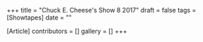 +++
title = "Chuck E. Cheese's Show 8 2017"
draft = false
tags = [Showtapes]
date = ""

[Article]
contributors = []
gallery = []
+++